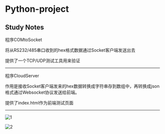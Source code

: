 # Python-project
Study Notes
---------------------------------------------------------------------------------------------------------
程序COMtoSocket

将从RS232/485串口收到的hex格式数据通过Socket客户端发送出去

提供了一个TCP/UDP测试工具用来验证

---------------------------------------------------------------------------------------------------------
程序CloudServer

作用是接收Socket客户端发来的hex数据转换成字符串存到数组中，再转换成json格式通过Websocket协议发送给前端。

提供了index.html作为前端测试页面

---------------------------------------------------------------------------------------------------------

![1](https://user-images.githubusercontent.com/49359900/124698601-c78dc480-df1b-11eb-9f78-9b6d35333285.jpg)

![2](https://user-images.githubusercontent.com/49359900/125199922-0664a700-e29b-11eb-8f93-35c3907cc333.png)

